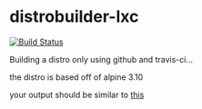 # distrobuilder-lxc

[![Build Status](https://travis-ci.com/puntillol59/distrobuilder-lxc.svg?branch=main)](https://travis-ci.com/puntillol59/distrobuilder-lxc)

Building a distro only using github and travis-ci...

the distro is based off of alpine 3.10

your output should be similar to [this](https://travis-ci.com/github/puntillol59/distrobuilder-lxc/jobs/451065771)
